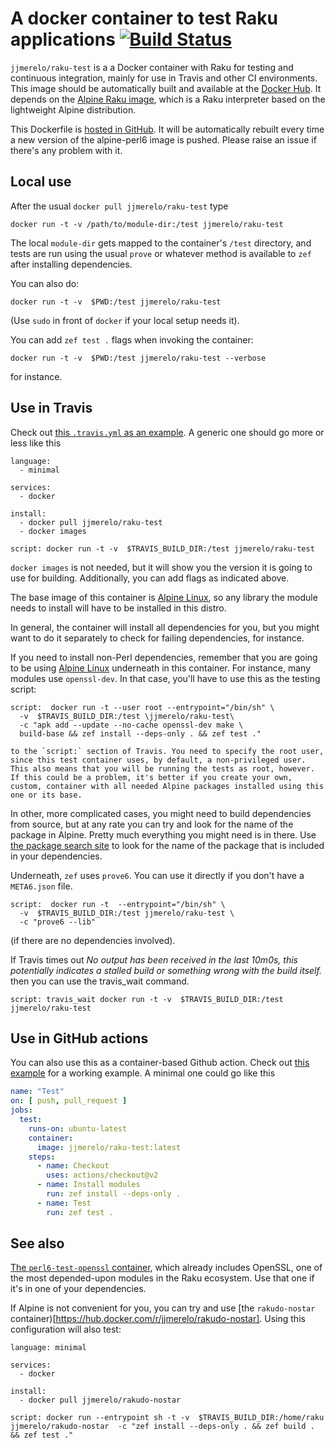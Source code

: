 # A docker container to test Raku applications [![Build Status](https://travis-ci.org/JJ/docker-raku-test.svg?branch=master)](https://travis-ci.org/JJ/docker-raku-test)

`jjmerelo/raku-test` is a a Docker container with Raku for testing
and continuous integration, mainly for use in Travis and other CI
environments. This image should be automatically built and available
at the [Docker Hub](https://hub.docker.com/r/jjmerelo/raku-test/). It
depends on the [Alpine Raku image](https://hub.docker.com/r/jjmerelo/alpine-perl6/), which is a
Raku interpreter based on the lightweight Alpine distribution.

This Dockerfile
is [hosted in GitHub](https://github.com/JJ/docker-raku-test). It will be
automatically rebuilt every time a new version of the alpine-perl6
image is pushed. Please raise an issue if there's any problem with it.

## Local use

After the usual `docker pull jjmerelo/raku-test` type

    docker run -t -v /path/to/module-dir:/test jjmerelo/raku-test

The local `module-dir` gets mapped to the container's `/test` directory,
and tests are run using the usual `prove` or whatever method is
available to `zef` after installing
dependencies.

You can also do:

    docker run -t -v  $PWD:/test jjmerelo/raku-test

(Use `sudo` in front of `docker` if your local setup needs it).

You can add `zef test .` flags when invoking the container:

    docker run -t -v  $PWD:/test jjmerelo/raku-test --verbose

for instance.

## Use in Travis

Check out
[this `.travis.yml` as an example](https://github.com/JJ/perl6-Math-Sequences/blob/master/.travis.yml). A
generic one should go more or less like this

~~~
language:
  - minimal

services:
  - docker

install:
  - docker pull jjmerelo/raku-test
  - docker images

script: docker run -t -v  $TRAVIS_BUILD_DIR:/test jjmerelo/raku-test
~~~

`docker images` is not needed, but it will show you the version it is
going to use for building. Additionally, you can add flags as indicated above.

The base image of this container
is [Alpine Linux](https://alpinelinux.org), so any library the module
needs to install will have to be installed in this distro.

In general, the container will install all dependencies for you, but you
might want to do it separately to check for failing dependencies, for
instance.

If you need to install non-Perl dependencies, remember that you are
going to be using [Alpine Linux](https://alpinelinux.org/) underneath
in this container. For instance, many modules use `openssl-dev`. In
that case, you'll have to use this as the testing script:

    script:  docker run -t --user root --entrypoint="/bin/sh" \
      -v  $TRAVIS_BUILD_DIR:/test \jjmerelo/raku-test\
      -c "apk add --update --no-cache openssl-dev make \
      build-base && zef install --deps-only . && zef test ."

	to the `script:` section of Travis. You need to specify the root user, since this test container uses, by default, a non-privileged user. This also means that you will be running the tests as root, however. If this could be a problem, it's better if you create your own, custom, container with all needed Alpine packages installed using this one or its base.

In other, more complicated cases, you might need to build dependencies from source,
but at any rate you can try and look for the name of the package in
Alpine. Pretty much everything you might need is in
there. Use [the package search site](https://pkgs.alpinelinux.org/) to
look for the name of the package that is included in your dependencies.

Underneath, `zef` uses `prove6`. You can use it directly if you don't
have a `META6.json` file.

    script:  docker run -t  --entrypoint="/bin/sh" \
      -v  $TRAVIS_BUILD_DIR:/test jjmerelo/raku-test \
      -c "prove6 --lib"

(if there are no dependencies involved).

If Travis times out _No output has been received in the last 10m0s, this potentially indicates a stalled build or something wrong with the build itself._ then you can use the travis_wait command.

	script: travis_wait docker run -t -v  $TRAVIS_BUILD_DIR:/test jjmerelo/raku-test

## Use in GitHub actions

You can also use this as a container-based Github action. Check
out
[this example](https://github.com/raku-community-modules/WWW/blob/master/.github/workflows/test.yaml) for
a working example. A minimal one could go like this

```yaml
name: "Test"
on: [ push, pull_request ]
jobs:
  test:
    runs-on: ubuntu-latest
    container:
      image: jjmerelo/raku-test:latest
    steps:
      - name: Checkout
        uses: actions/checkout@v2
      - name: Install modules
        run: zef install --deps-only .
      - name: Test
        run: zef test .
```

## See also


[The `perl6-test-openssl` container](https://hub.docker.com/r/jjmerelo/perl6-test-openssl),
which already includes OpenSSL, one of the most depended-upon modules
in the Raku ecosystem. Use that one if it's in one of your
dependencies. 

If Alpine is not convenient for you, you can try and use [the `rakudo-nostar` container)[https://hub.docker.com/r/jjmerelo/rakudo-nostar]. Using this configuration will also test:

```
language: minimal

services:
  - docker

install:
  - docker pull jjmerelo/rakudo-nostar

script: docker run --entrypoint sh -t -v  $TRAVIS_BUILD_DIR:/home/raku jjmerelo/rakudo-nostar  -c "zef install --deps-only . && zef build . && zef test ."
```
